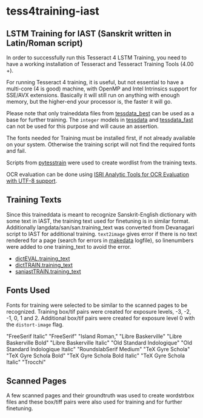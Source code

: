 # tess4training-iast

## LSTM Training for IAST (Sanskrit written in Latin/Roman script)

In order to successfully run this Tesseract 4 LSTM Training, you need to have a working installation of Tesseract 
and Tesseract Training Tools (4.00 +). 

For running Tesseract 4 training, it is useful, but not essential to have a multi-core (4 is good) machine, with OpenMP
and Intel Intrinsics support for SSE/AVX extensions. Basically it will still run on anything with enough memory,
but the higher-end your processor is, the faster it will go.

Please note that only traineddata files from [tessdata_best](https://github.com/tesseract-ocr/tessdata_best/)
can be used as a base for further training. The `integer` models in [tessdata](https://github.com/tesseract-ocr/tessdata) and
[tessdata_fast](https://github.com/tesseract-ocr/tessdata_fast) can not be used for this purpose and will
cause an assertion.

The fonts needed for Training must be installed first, if not already available on your system.
Otherwise the training script will not find the required fonts and fail.

Scripts from [pytesstrain](https://github.com/wincentbalin/pytesstrain) were used to create wordlist from the training texts.

OCR evaluation can be done using [ISRI Analytic Tools for OCR Evaluation with UTF-8 support](https://github.com/eddieantonio/ocreval). 

## Training Texts

Since this traineddata is meant to recognize Sanskrit-English dictionary with some text in IAST, the training text used for finetuning is in similar format. Additionally langdata/san/san.training_text was converted from Devanagari script to IAST for additional training. `text2image` gives error if there is no text rendered for a page (search for errors in [makedata](https://raw.githubusercontent.com/Shreeshrii/tess4training-iast/master/makedata.log) logfile), so linenumbers were added to one training_text to avoid the error.

* [dictEVAL.training_text](https://github.com/Shreeshrii/tess4training-iast/blob/master/langdata/iast/dictEVAL.training_text)
* [dictTRAIN.training_text](https://github.com/Shreeshrii/tess4training-iast/blob/master/langdata/iast/dictTRAIN.training_text)
* [saniastTRAIN.training_text](https://github.com/Shreeshrii/tess4training-iast/blob/master/langdata/iast/saniastTRAIN.training_text)

## Fonts Used

Fonts for training were selected to be similar to the scanned pages to be recognized. Training box/tif pairs were created for exposure levels, -3, -2, -1, 0, 1 and 2. Additional box/tif pairs were created for exposure level 0 with the `distort-image` flag.

"FreeSerif Italic" 
"FreeSerif" 
"Island Roman," 
"Libre Baskerville" 
"Libre Baskerville Bold" 
"Libre Baskerville Italic" 
"Old Standard Indologique" 
"Old Standard Indologique Italic" 
"RoundslabSerif Medium" 
"TeX Gyre Schola" 
"TeX Gyre Schola Bold" 
"TeX Gyre Schola Bold Italic" 
"TeX Gyre Schola Italic" 
"Trocchi" 

## Scanned Pages

A few scanned pages and their groundtruth was used to create wordstrbox files and these box/tiff pairs were also used for training and for further finetuning.

